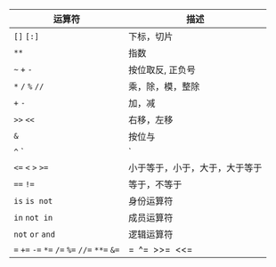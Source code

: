 | 运算符                                        | 描述                           |
| --------------------------------------------- | ------------------------------ |
| `[]` `[:]`                                    | 下标，切片                     |
| `**`                                          | 指数                           |
| `~` `+` `-`                                   | 按位取反, 正负号               |
| `*` `/` `%` `//`                              | 乘，除，模，整除               |
| `+` `-`                                       | 加，减                         |
| `>>` `<<`                                     | 右移，左移                     |
| `&`                                           | 按位与                         |
| `^` `|`                                       | 按位异或，按位或               |
| `<=` `<` `>` `>=`                             | 小于等于，小于，大于，大于等于 |
| `==` `!=`                                     | 等于，不等于                   |
| `is`  `is not`                                | 身份运算符                     |
| `in` `not in`                                 | 成员运算符                     |
| `not` `or` `and`                              | 逻辑运算符                     |
| `=` `+=` `-=` `*=` `/=` `%=` `//=` `**=` `&=` | =` `^=` `>>=` `<<=             |
